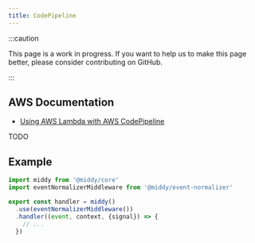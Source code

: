 ```yaml
---
title: CodePipeline
---
```


:::caution

This page is a work in progress. If you want to help us to make this page better, please consider contributing on GitHub.

:::

## AWS Documentation
- [Using AWS Lambda with AWS CodePipeline](https://docs.aws.amazon.com/lambda/latest/dg/services-codepipeline.html)

TODO

## Example
```javascript
import middy from '@middy/core'
import eventNormalizerMiddleware from '@middy/event-normalizer'

export const handler = middy()
  .use(eventNormalizerMiddleware())
  .handler((event, context, {signal}) => {
    // ...
  })
```
